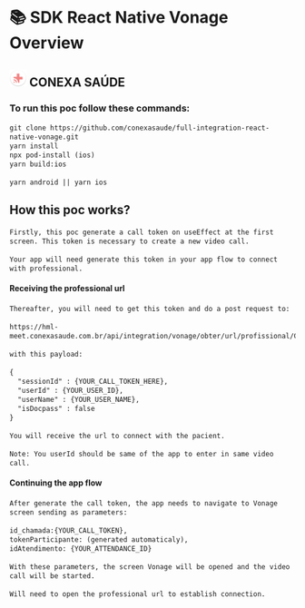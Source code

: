 # 📚 SDK React Native Vonage Overview

## <img src="icons/iconset-conexa-prod/mipmap-hdpi/ic_launcher_round.png" width="30"> CONEXA SAÚDE

### To run this poc follow these commands:

    git clone https://github.com/conexasaude/full-integration-react-native-vonage.git
    yarn install
    npx pod-install (ios)
    yarn build:ios

    yarn android || yarn ios

## How this poc works?


    Firstly, this poc generate a call token on useEffect at the first screen. This token is necessary to create a new video call.

    Your app will need generate this token in your app flow to connect with professional.



#### Receiving the professional url

    Thereafter, you will need to get this token and do a post request to:

    https://hml-meet.conexasaude.com.br/api/integration/vonage/obter/url/profissional/CONEXA

    with this payload:

    {
      "sessionId" : {YOUR_CALL_TOKEN_HERE},
      "userId" : {YOUR_USER_ID},
      "userName" : {YOUR_USER_NAME},
      "isDocpass" : false
    }

    You will receive the url to connect with the pacient.

    Note: You userId should be same of the app to enter in same video call.

#### Continuing the app flow

    After generate the call token, the app needs to navigate to Vonage screen sending as parameters:

    id_chamada:{YOUR_CALL_TOKEN},
    tokenParticipante: (generated automaticaly),
    idAtendimento: {YOUR_ATTENDANCE_ID}

    With these parameters, the screen Vonage will be opened and the video call will be started.

    Will need to open the professional url to establish connection.

